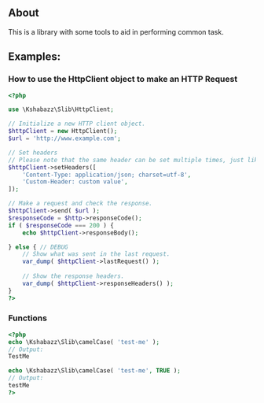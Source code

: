 ## About

This is a library with some tools to aid in performing common task.

## Examples:

### How to use the HttpClient object to make an HTTP Request

```php
<?php

use \Kshabazz\Slib\HttpClient;

// Initialize a new HTTP client object.
$httpClient = new HttpClient();
$url = 'http://www.example.com';

// Set headers
// Please note that the same header can be set multiple times, just like in the HTTP RFC.
$httpClient->setHeaders([
    'Content-Type: application/json; charset=utf-8',
    'Custom-Header: custom value',
]);

// Make a request and check the response.
$httpClient->send( $url );
$responseCode = $http->responseCode();
if ( $responseCode === 200 ) {
    echo $httpClient->responseBody();

} else { // DEBUG
    // Show what was sent in the last request.
    var_dump( $httpClient->lastRequest() );
    
    // Show the response headers.
    var_dump( $httpClient->responseHeaders() );
}
?>
```

### Functions

```php
<?php
echo \Kshabazz\Slib\camelCase( 'test-me' );
// Output:
TestMe

echo \Kshabazz\Slib\camelCase( 'test-me', TRUE );
// Output:
testMe
?>
```
